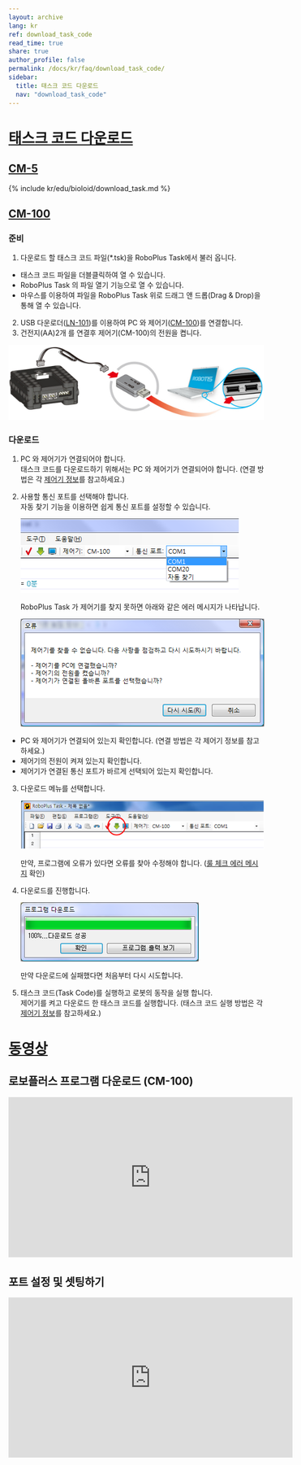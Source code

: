 ```yaml
---
layout: archive
lang: kr
ref: download_task_code
read_time: true
share: true
author_profile: false
permalink: /docs/kr/faq/download_task_code/
sidebar:
  title: 태스크 코드 다운로드
  nav: "download_task_code"
---
```


# [태스크 코드 다운로드](#태스크-코드-다운로드)

## [CM-5](#cm-5)

{% include kr/edu/bioloid/download_task.md %}

## [CM-100](#cm-100)

### 준비
1. 다운로드 할 태스크 코드 파일(\*.tsk)을 RoboPlus Task에서 불러 옵니다.
  - 태스크 코드 파일을 더블클릭하여 열 수 있습니다.
  - RoboPlus Task 의 파일 열기 기능으로 열 수 있습니다.
  - 마우스를 이용하여 파일을 RoboPlus Task 위로 드래그 앤 드롭(Drag & Drop)을 통해 열 수 있습니다.

2. USB 다운로더([LN-101])를 이용하여 PC 와 제어기([CM-100])를 연결합니다.
3. 건전지(AA)2개 를 연결후 제어기(CM-100)의 전원을 켭니다.

  ![img_01][img_01]

### 다운로드

1. PC 와 제어기가 연결되어야 합니다.  
  태스크 코드를 다운로드하기 위해서는 PC 와 제어기가 연결되어야 합니다. (연결 방법은 각 [제어기 정보]를 참고하세요.)

2. 사용할 통신 포트를 선택해야 합니다.  
  자동 찾기 기능을 이용하면 쉽게 통신 포트를 설정할 수 있습니다.

    ![img_02][img_02]

    RoboPlus Task 가 제어기를 찾지 못하면 아래와 같은 에러 메시지가 나타납니다.

    ![img_03][img_03]

  - PC 와 제어기가 연결되어 있는지 확인합니다. (연결 방법은 각 제어기 정보를 참고하세요.)
  - 제어기의 전원이 켜져 있는지 확인합니다.
  - 제어기가 연결된 통신 포트가 바르게 선택되어 있는지 확인합니다.

3. 다운로드 메뉴를 선택합니다.

    ![img_04][img_04]

    만약, 프로그램에 오류가 있다면 오류를 찾아 수정해야 합니다. ([룰 체크 에러 메시지] 확인)

4. 다운로드를 진행합니다.

    ![img_05][img_05]

    만약 다운로드에 실패했다면 처음부터 다시 시도합니다.

5. 태스크 코드(Task Code)를 실행하고 로봇의 동작을 실행 합니다.  
  제어기를 켜고 다운로드 한 태스크 코드를 실행합니다. (태스크 코드 실행 방법은 각 [제어기 정보]를 참고하세요.)

# [동영상](#동영상)

## 로보플러스 프로그램 다운로드 (CM-100)

<iframe width="560" height="315" src="https://www.youtube.com/embed/3mDP9BW-Q0E" frameborder="0" allowfullscreen></iframe>

## 포트 설정 및 셋팅하기

<iframe width="560" height="315" src="https://www.youtube.com/embed/UlD4C1XMsgo" frameborder="0" allowfullscreen></iframe>

[CM-100]: /docs/kr/parts/controller/cm-100/
[LN-101]: /docs/kr/parts/interface/ln-101/
[룰 체크 에러 메시지]: /docs/kr/software/rplus1/task/task_misc/#룰-체크
[제어기 정보]: /docs/kr/parts/controller/controller_compatibility/

[img_01]: /assets/images/edu/task_download_01.jpg
[img_02]: /assets/images/sw/rplus1/task/select_port.png
[img_03]: /assets/images/sw/rplus1/task/cannot_find_controller.png
[img_04]: /assets/images/sw/rplus1/task/download_button.png
[img_05]: /assets/images/sw/rplus1/task/download_progress_bar.png
